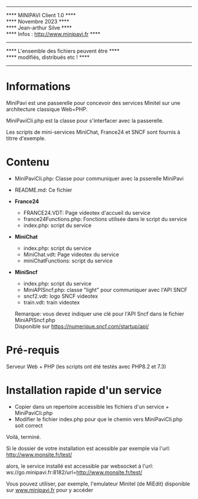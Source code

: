 ****************************************************  
****           MINIPAVI Client 1.0              ****  
****               Novembre 2023                ****  
****            Jean-arthur Silve               ****  
****     Infos : http://www.minipavi.fr         ****  
****                                            ****  
****    L'ensemble des fichiers peuvent être    ****  
****         modifiés, distribués etc !         ****  
****************************************************  

# Informations

MiniPavi est une passerelle pour concevoir des services Minitel sur une architecture classique Web+PHP.

MiniPaviCli.php est la classe pour s'interfacer avec la passerelle.

Les scripts de mini-services MiniChat, France24 et SNCF sont fournis à titrre d'exemple.

# Contenu

- MiniPaviCli.php: Classe pour communiquer avec la psserelle MiniPavi  
- README.md: Ce fichier  

- **France24**  
  - FRANCE24.VDT: Page videotex d'accueil du service  
  - france24Functions.php: Fonctions utilisée dans le script du service  
  - index.php: script du service  

- **MiniChat**  
  - index.php: script du service  
  - MiniChat.vdt: Page videotex du service  
  - miniChatFunctions: script du service  

- **MiniSncf**  
  - index.php: script du service  
  - MiniAPISncf.php: classe "light" pour communiquer avec l'API SNCF
  - sncf2.vdt: logo SNCF videotex
  - train.vdt: train videotex
  
  Remarque: vous devez indiquer une clé pour l'API Sncf dans le fichier MiniAPISncf.php  
  Disponible sur https://numerique.sncf.com/startup/api/
  
  
# Pré-requis

Serveur Web + PHP (les scripts ont été testés avec PHP8.2 et 7.3)

# Installation rapide d'un service
- Copier dans un repertoire accessible les fichiers d'un service +  MiniPaviCli.php
- Modifier le fichier index.php pour que le chemin vers MiniPaviCli.php soit correct

Voilà, terminé.

Si le dossier de votre installation est acessible par exemple via l'url:
http://www.monsite.fr/test/

alors, le service installé est accessible par websocket à l'url:
ws://go.minipavi.fr:8182/url=http://www.monsite.fr/test/

Vous pouvez utiliser, par exemple, l'emulateur Minitel (de MiEdit) disponible sur www.minipavi.fr pour y accéder

